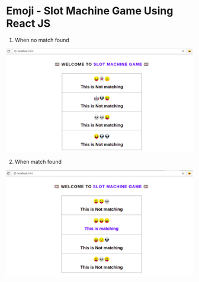 # Emoji - Slot Machine Game Using React JS

1. When no match found
<img src="SlotMachine1.png">

2. When match found
<img src="SlotMachine2.png">
